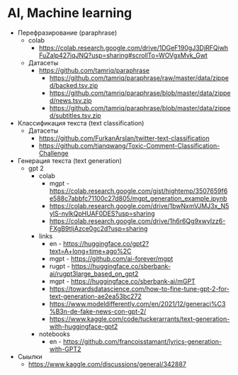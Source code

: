 # AI, Machine learning

- Перефразирование (paraphrase)
  - colab
    - https://colab.research.google.com/drive/1DGeF190gJ3DjRFQiwhFuZalp427iqJNQ?usp=sharing#scrollTo=WOVgxMvk_Gwt
  - Датасеты
    - https://github.com/tamriq/paraphrase
      - https://github.com/tamriq/paraphrase/raw/master/data/zipped/backed.tsv.zip
      - https://github.com/tamriq/paraphrase/blob/master/data/zipped/news.tsv.zip
      - https://github.com/tamriq/paraphrase/blob/master/data/zipped/subtitles.tsv.zip
- Классификация текста (text classification)
  - Датасеты
    - https://github.com/FurkanArslan/twitter-text-classification
    - https://github.com/tianqwang/Toxic-Comment-Classification-Challenge
- Генерация текста (text generation)
  - gpt 2
    - colab
      - mgpt - https://colab.research.google.com/gist/hightemp/3507659f6e588c7abbfc71100c27d805/mgpt_generation_example.ipynb
      - https://colab.research.google.com/drive/1bwNxmVJMJ3x_N5ylS-nylkQpHUAF0DES?usp=sharing
      - https://colab.research.google.com/drive/1h6r6Qg9xwyIzz6-FXgB9tIjAzce0gc2d?usp=sharing
    - links
      - en - https://huggingface.co/gpt2?text=A+long+time+ago%2C
      - mgpt - https://github.com/ai-forever/mgpt
      - rugpt - https://huggingface.co/sberbank-ai/rugpt3large_based_on_gpt2
      - mgpt - https://huggingface.co/sberbank-ai/mGPT
      - https://towardsdatascience.com/how-to-fine-tune-gpt-2-for-text-generation-ae2ea53bc272
      - https://www.modeldifferently.com/en/2021/12/generaci%C3%B3n-de-fake-news-con-gpt-2/
      - https://www.kaggle.com/code/tuckerarrants/text-generation-with-huggingface-gpt2
    - notebooks
      - en - https://github.com/francoisstamant/lyrics-generation-with-GPT2
- Сыылки
  - https://www.kaggle.com/discussions/general/342887
